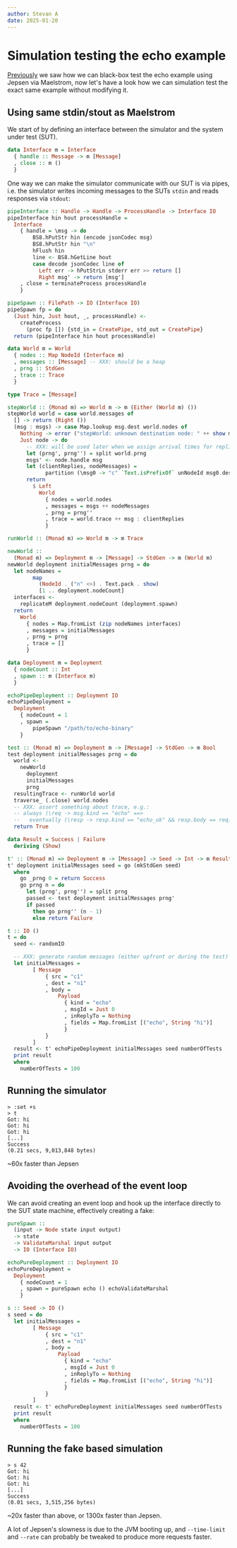 ```yaml
---
author: Stevan A
date: 2025-01-20
---
```


# Simulation testing the echo example

[Previously](https://github.com/pragma-org/simulation-testing/blob/main/blog/src/02-maelstrom-testing-echo-example.md)
we saw how we can black-box test the echo example using Jepsen via
Maelstrom, now let's have a look how we can simulation test the exact same
example without modifying it.

## Using same stdin/stout as Maelstrom

We start of by defining an interface between the simulator and the system under
test (SUT).

```haskell
data Interface m = Interface
  { handle :: Message -> m [Message]
  , close :: m ()
  }
```

One way we can make the simulator communicate with our SUT is via pipes, i.e.
the simulator writes incoming messages to the SUTs `stdin` and reads responses
via `stdout`:

```haskell
pipeInterface :: Handle -> Handle -> ProcessHandle -> Interface IO
pipeInterface hin hout processHandle =
  Interface
    { handle = \msg -> do
        BS8.hPutStr hin (encode jsonCodec msg)
        BS8.hPutStr hin "\n"
        hFlush hin
        line <- BS8.hGetLine hout
        case decode jsonCodec line of
          Left err -> hPutStrLn stderr err >> return []
          Right msg' -> return [msg']
    , close = terminateProcess processHandle
    }

pipeSpawn :: FilePath -> IO (Interface IO)
pipeSpawn fp = do
  (Just hin, Just hout, _, processHandle) <-
    createProcess
      (proc fp []) {std_in = CreatePipe, std_out = CreatePipe}
  return (pipeInterface hin hout processHandle)
```

```haskell
data World m = World
  { nodes :: Map NodeId (Interface m)
  , messages :: [Message] -- XXX: should be a heap
  , prng :: StdGen
  , trace :: Trace
  }

type Trace = [Message]
```


```haskell
stepWorld :: (Monad m) => World m -> m (Either (World m) ())
stepWorld world = case world.messages of
  [] -> return (Right ())
  (msg : msgs) -> case Map.lookup msg.dest world.nodes of
    Nothing -> error ("stepWorld: unknown destination node: " ++ show msg.dest)
    Just node -> do
      -- XXX: will be used later when we assign arrival times for replies
      let (prng', prng'') = split world.prng
      msgs' <- node.handle msg
      let (clientReplies, nodeMessages) =
            partition (\msg0 -> "c" `Text.isPrefixOf` unNodeId msg0.dest) msgs'
      return
        $ Left
          World
            { nodes = world.nodes
            , messages = msgs ++ nodeMessages
            , prng = prng''
            , trace = world.trace ++ msg : clientReplies
            }

runWorld :: (Monad m) => World m -> m Trace
```

```haskell
newWorld ::
  (Monad m) => Deployment m -> [Message] -> StdGen -> m (World m)
newWorld deployment initialMessages prng = do
  let nodeNames =
        map
          (NodeId . ("n" <>) . Text.pack . show)
          [1 .. deployment.nodeCount]
  interfaces <-
    replicateM deployment.nodeCount (deployment.spawn)
  return
    World
      { nodes = Map.fromList (zip nodeNames interfaces)
      , messages = initialMessages
      , prng = prng
      , trace = []
      }
```

```haskell
data Deployment m = Deployment
  { nodeCount :: Int
  , spawn :: m (Interface m)
  }

echoPipeDeployment :: Deployment IO
echoPipeDeployment =
  Deployment
    { nodeCount = 1
    , spawn =
        pipeSpawn "/path/to/echo-binary"
    }
```


```haskell
test :: (Monad m) => Deployment m -> [Message] -> StdGen -> m Bool
test deployment initialMessages prng = do
  world <-
    newWorld
      deployment
      initialMessages
      prng
  resultingTrace <- runWorld world
  traverse_ (.close) world.nodes
  -- XXX: assert something about trace, e.g.:
  -- always (\req -> msg.kind == "echo" ==> 
  --   eventually (\resp -> resp.kind == "echo_ok" && resp.body == req.body))
  return True
```

```haskell
data Result = Success | Failure
  deriving (Show)

t' :: (Monad m) => Deployment m -> [Message] -> Seed -> Int -> m Result
t' deployment initialMessages seed = go (mkStdGen seed)
  where
    go _prng 0 = return Success
    go prng n = do
      let (prng', prng'') = split prng
      passed <- test deployment initialMessages prng'
      if passed
        then go prng'' (n - 1)
        else return Failure

t :: IO ()
t = do
  seed <- randomIO

  -- XXX: generate random messages (either upfront or during the test)
  let initialMessages =
        [ Message
            { src = "c1"
            , dest = "n1"
            , body =
                Payload
                  { kind = "echo"
                  , msgId = Just 0
                  , inReplyTo = Nothing
                  , fields = Map.fromList [("echo", String "hi")]
                  }
            }
        ]
  result <- t' echoPipeDeployment initialMessages seed numberOfTests
  print result
  where
    numberOfTests = 100
```

## Running the simulator

```
> :set +s
> t
Got: hi
Got: hi
Got: hi
[...]
Success
(0.21 secs, 9,013,848 bytes)
```

~60x faster than Jepsen

## Avoiding the overhead of the event loop

We can avoid creating an event loop and hook up the interface directly to the
SUT state machine, effectively creating a fake:

```haskell
pureSpawn ::
  (input -> Node state input output)
  -> state
  -> ValidateMarshal input output
  -> IO (Interface IO)
```

```haskell
echoPureDeployment :: Deployment IO
echoPureDeployment =
  Deployment
    { nodeCount = 1
    , spawn = pureSpawn echo () echoValidateMarshal
    }
```

```haskell
s :: Seed -> IO ()
s seed = do
  let initialMessages =
        [ Message
            { src = "c1"
            , dest = "n1"
            , body =
                Payload
                  { kind = "echo"
                  , msgId = Just 0
                  , inReplyTo = Nothing
                  , fields = Map.fromList [("echo", String "hi")]
                  }
            }
        ]
  result <- t' echoPureDeployment initialMessages seed numberOfTests
  print result
  where
    numberOfTests = 100
```

## Running the fake based simulation

```
> s 42
Got: hi
Got: hi
Got: hi
[...]
Success
(0.01 secs, 3,515,256 bytes)
```

~20x faster than above, or 1300x faster than Jepsen.

A lot of Jepsen's slowness is due to the JVM booting up, and `--time-limit` and
`--rate` can probably be tweaked to produce more requests faster.
